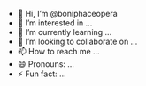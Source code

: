 - 👋 Hi, I’m @boniphaceopera
- 👀 I’m interested in ...
- 🌱 I’m currently learning ...
- 💞️ I’m looking to collaborate on ...
- 📫 How to reach me ...
- 😄 Pronouns: ...
- ⚡ Fun fact: ...

<!---
boniphaceopera/boniphaceopera is a ✨ special ✨ repository because its `README.md` (this file) appears on your GitHub profile.
You can click the Preview link to take a look at your changes.
--->
